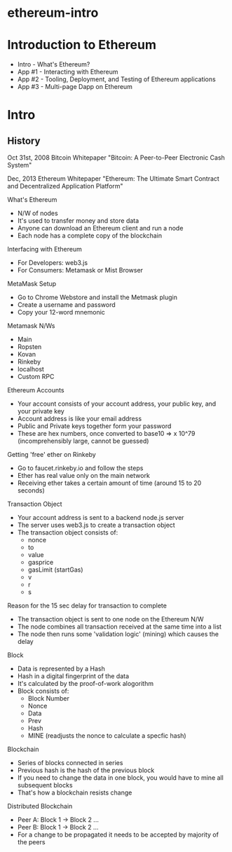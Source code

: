 # ethereum-intro
Introduction to Ethereum
=========================

- Intro - What's Ethereum?
- App #1 - Interacting with Ethereum
- App #2 - Tooling, Deployment, and Testing of Ethereum applications
- App #3 - Multi-page Dapp on Ethereum

Intro
=====

History 
-------

Oct 31st, 2008 Bitcoin Whitepaper
"Bitcoin: A Peer-to-Peer Electronic Cash System"

Dec, 2013 Ethereum Whitepaper
"Ethereum: The Ultimate Smart Contract and Decentralized Application Platform"

What's Ethereum

- N/W of nodes
- It's used to transfer money and store data
- Anyone can download an Ethereum client and run a node
- Each node has a complete copy of the blockchain

Interfacing with Ethereum

- For Developers: web3.js
- For Consumers: Metamask or Mist Browser

MetaMask Setup

- Go to Chrome Webstore and install the Metmask plugin
- Create a username and password
- Copy your 12-word mnemonic 

Metamask N/Ws

- Main
- Ropsten
- Kovan
- Rinkeby
- localhost
- Custom RPC

Ethereum Accounts

- Your account consists of your account address, your public key, and your private key
- Account address is like your email address
- Public and Private keys together form your password
- These are hex numbers, once converted to base10 => x 10^79 (incomprehensibly large, cannot be guessed)

Getting 'free' ether on Rinkeby

- Go to faucet.rinkeby.io and follow the steps
- Ether has real value only on the main network
- Receiving ether takes a certain amount of time (around 15 to 20 seconds)

Transaction Object

- Your account address is sent to a backend node.js server
- The server uses web3.js to create a transaction object
- The transaction object consists of:
  - nonce
  - to 
  - value
  - gasprice
  - gasLimit (startGas)
  - v
  - r
  - s
  
Reason for the 15 sec delay for transaction to complete

- The transaction object is sent to one node on the Ethereum N/W
- The node combines all transaction received at the same time into a list
- The node then runs some 'validation logic' (mining) which causes the delay

Block

- Data is represented by a Hash
- Hash in a digital fingerprint of the data
- It's calculated by the proof-of-work alogorithm
- Block consists of:
  - Block Number
  - Nonce
  - Data
  - Prev
  - Hash
  - MINE (readjusts the nonce to calculate a specfic hash)
  
Blockchain
  
- Series of blocks connected in series
- Previous hash is the hash of the previous block
- If you need to change the data in one block, you would have to mine all subsequent blocks
- That's how a blockchain resists change

Distributed Blockchain

- Peer A: Block 1 -> Block 2 ...
- Peer B: Block 1 -> Block 2 ...
- For a change to be propagated it needs to be accepted by majority of the peers










